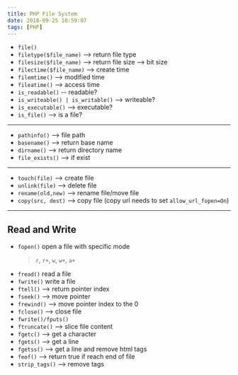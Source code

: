 ```yaml
---
title: PHP File System
date: 2018-09-25 10:59:07
tags: [PHP]
---
```


- `file()`
- `filetype($file_name)` --> return file type
- `filesize($file_name)` --> return file size --> bit size
- `filectime($file_name)` --> create time
- `filemtime()` --> modified time
- `fileatime()` --> access time
- `is_readable()` -- readable?
- `is_writeable() | is_writable()` --> writeable?
- `is_executable()` --> executable?
- `is_file()` --> is a file?
  
---
- `pathinfo()` --> file path
- `basename()` --> return base name
- `dirname()` --> return directory name
- `file_exists()` --> if exist

---

- `touch(file)` --> create file
- `unlink(file)` --> delete file
- `rename(old,new)` --> rename file/move file
- `copy(src, dest)` --> copy file (copy url needs to set `allow_url_fopen=On`)

--- 
## Read and Write 
- `fopen()` open a file with specific mode
  > `r`, `r+`, `w`, `w+`, `a+`
- `fread()` read a file
- `fwrite()` write a file
- `ftell()` --> return pointer index
- `fseek()` --> move pointer
- `frewind()` --> move pointer index to the 0
- `fclose()` --> close file
- `fwrite()/fputs()`
- `ftruncate()` --> slice file content 
- `fgetc()` --> get a character
- `fgets()` --> get a line
- `fgetss()` --> get a line and remove html tags
- `feof()` --> return true if reach end of file
- `strip_tags()` --> remove tags